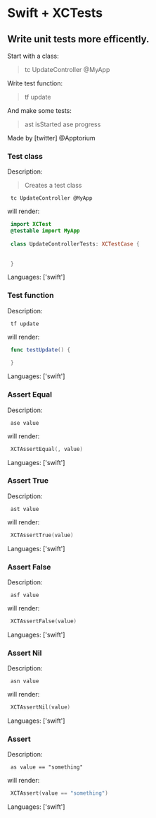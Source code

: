 # Swift + XCTests

## Write unit tests more efficently.

Start with a class:

> tc UpdateController @MyApp

Write test function:

> tf update

And make some tests:

> ast isStarted
> ase progress

Made by [twitter] @Apptorium

### Test class

Description:

> Creates a test class

` tc UpdateController @MyApp`

will render:



```swift
 import XCTest
 @testable import MyApp
 
 class UpdateControllerTests: XCTestCase {
     
     
 }
```

Languages: ['swift']



### Test function

Description:

` tf update`

will render:



```swift
 func testUpdate() {
     
 }
```

Languages: ['swift']



### Assert Equal

Description:

` ase value`

will render:



```swift
 XCTAssertEqual(, value)
```

Languages: ['swift']



### Assert True

Description:

` ast value`

will render:



```swift
 XCTAssertTrue(value)
```

Languages: ['swift']



### Assert False

Description:

` asf value`

will render:



```swift
 XCTAssertFalse(value)
```

Languages: ['swift']



### Assert Nil

Description:

` asn value`

will render:



```swift
 XCTAssertNil(value)
```

Languages: ['swift']



### Assert

Description:

` as value == "something"`

will render:



```swift
 XCTAssert(value == "something")
```

Languages: ['swift']



